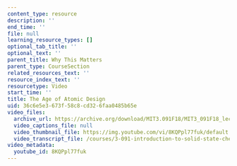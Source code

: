 ```yaml
---
content_type: resource
description: ''
end_time: ''
file: null
learning_resource_types: []
optional_tab_title: ''
optional_text: ''
parent_title: Why This Matters
parent_type: CourseSection
related_resources_text: ''
resource_index_text: ''
resourcetype: Video
start_time: ''
title: The Age of Atomic Design
uid: 36c6e5e3-673f-58c8-cd32-6faa0485b65e
video_files:
  archive_url: https://archive.org/download/MIT3.091F18/MIT3_091F18_lec01_wtm_300k.mp4
  video_captions_file: null
  video_thumbnail_file: https://img.youtube.com/vi/8KQPpl77fuk/default.jpg
  video_transcript_file: /courses/3-091-introduction-to-solid-state-chemistry-fall-2018/ccf4e9d7cf90ec55c13bd176eec5e30a_YnZu0DL9eHg.pdf
video_metadata:
  youtube_id: 8KQPpl77fuk
---
```


